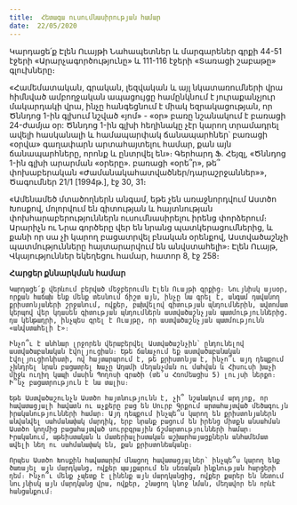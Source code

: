 ```yaml
---
title:  Հետագա ուսումնասիրության համար
date:  22/05/2020
---
```


Կարդացե՛ք Էլեն Ուայթի Նահապետներ և մարգարեներ գրքի 44-51 էջերի «Արարչագործությունը» և 111-116 էջերի «Տառացի շաբաթը» գլուխները։

«Համեմատական, գրական, լեզվական և այլ նկատառումների վրա հիմնված ամբողջական ապացույցը համընկնում է յուրաքանչյուր մակարդակի վրա, ինչը հանգեցնում է միակ եզրակացության, որ Ծննդոց 1-ին գլխում նշված «յոմ» - «օր» բառը նշանակում է բառացի 24-ժամյա օր: Ծննդոց 1-ին գլխի հեղինակը չէր կարող տրամադրել ավելի հասկանալի և համապարփակ ճանապարհներ՝ բառացի «օրվա» գաղափարն արտահայտելու համար, քան այն ճանապարհները, որոնք և ընտրվել են»։ Գերհարդ Ֆ. Հեյզլ, «Ծննդոց 1-ին գլխի արարման «օրերը». բառացի «օրե՞ր», թե՞ փոխաբերական «Ժամանակահատվածներ/դարաշրջաններ»», Ծագումներ 21/1 [1994թ.], էջ 30, 31։

«Ամենամեծ մտածողներն անգամ, եթե չեն առաջնորդվում Աստծո Խոսքով, մոլորվում են գիտության և հայտնության փոխհարաբերություններն ուսումնասիրելու իրենց փորձերում։ Արարիչն ու Նրա գործերը վեր են նրանց պատկերացումներից, և քանի որ սա չի կարող բացատրվել բնական օրենքով, Աստվածաշնչի պատմությունները հայտարարվում են անվստահելի»։ Էլեն Ուայթ, Վկայություններ եկեղեցու համար, հատոր 8, էջ 258։

**Հարցեր քննարկման համար**

`Կարդացե՛ք վերևում բերված մեջբերումն Էլեն Ուայթի գրքից։ Նույնիսկ այսօր, որքան հաճախ ենք մենք տեսնում ճիշտ այն, ինչը նա գրել է, անգամ դավանող քրիստոնյաների շրջանում, ովքեր, բախվելով գիտության պնդումներին, ավտոմատ կերպով վեր կդասեն գիտության պնդումներն աստվածաշնչյան պատմություններից. դա կենթադրի, ինչպես գրել է Ուայթը, որ աստվածաշնչյան պատմությունն «անվստահելի է»։`

`Ինչո՞ւ է անհնար լրջորեն վերաբերվել Աստվածաշնչին՝ ընդունելով աստվածաբանական էվոլյուցիան։ Եթե ճանաչում եք աստվածաբանական էվոլյուցիոնիստի, ով հայտարարում է, թե քրիստոնյա է, ինչո՞ւ այդ դեպքում չխնդրել նրան բացատրել Խաչը Ադամի մեղանչման ու մահվան և Հիսուսի խաչի միջև ուղիղ կապի մասին Պողոսի գրածի (տե՛ս Հռոմեացիս 5) լույսի ներքո։ Ի՞նչ բացատրություն է նա տալիս։`

`Եթե Աստվածաշունչն Աստծո հայտնությունն է, չի՞ նշանակում արդյոք, որ հավատացյալի հավատն ու աչքերը բաց են Սուրբ Գրքում արտահայտված մեծագույն իրականությունների համար։ Այդ դեպքում ինչպե՞ս կարող են քրիստոնյաներն անվանվել սահմանափակ մարդիկ, երբ նրանք բացում են իրենց միտքն անսահման Աստծո կողմից բացահայտված սուրբգրային ճշմարտությունների համար։ Իրականում, աթեիստական և մատերիալիստական աշխարհայացքներն անհամեմատ ավելի նեղ ու սահմանափակ են, քան քրիստոնեականը։`

`Որպես Աստծո Խոսքին հավատարիմ մնացող հավատացյալներ՝ ինչպե՞ս կարող ենք ծառայել այն մարդկանց, ովքեր պայքարում են սեռական ինքնության հարցերի դեմ։ Ինչո՞ւ մենք չպետք է լինենք այն մարդկանցից, ովքեր քարեր են նետում նույնիսկ այն մարդկանց վրա, ովքեր, շնացող կնոջ նման, մեղավոր են որևէ հանցանքում։`